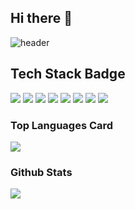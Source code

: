 ## Hi there 👋

![header](https://capsule-render.vercel.app/api?type=Venom&height=300&text=penguin2ip👀)


<h2>Tech Stack Badge</h2>
<div>
  <img src="https://img.shields.io/badge/java-007396?style=for-the-badge&logo=java&logoColor=white"> 
  <img src="https://img.shields.io/badge/spring-6DB33F?style=flat-square&logo=spring&logoColor=white"/>
  <img src="https://img.shields.io/badge/springboot-6DB33F?style=flat-square&logo=springboot&logoColor=white"/>
  <img src="https://img.shields.io/badge/oracle-F80000?style=for-the-badge&logo=oracle&logoColor=white"> 
  <img src="https://img.shields.io/badge/postgres-%23316192.svg?style=for-the-badge&logo=postgresql&logoColor=white"/>
  <img src="https://img.shields.io/badge/javascript-F7DF1E?style=flat-square&logo=javascript&logoColor=white"/>
  <img src="https://img.shields.io/badge/css3-1572B6?style=flat-square&logo=css3&logoColor=white"/>
  <img src="https://img.shields.io/badge/github-181717?style=flat-square&logo=github&logoColor=white"/>
</div>

<div>
  <div>
    <h3>Top Languages Card</h3>
    <!-- [![Top Langs](https://github-readme-stats.vercel.app/api/top-langs/?username=kmjkmj20055)](https://github.com/anuraghazra/github-readme-stats) -->
    <img src="https://github-readme-stats.vercel.app/api/top-langs/?username=kmjkmj20055">
  </div>
  <div>
    <h3>Github Stats</h3>
    <!-- ![Anurag's GitHub stats](https://github-readme-stats.vercel.app/api?username=kmjkmj20055&show_icons=true&theme=transparent) -->
    <img src="https://github-readme-stats.vercel.app/api?username=kmjkmj20055&show_icons=true&theme=transparent">
  </div>
</div>




<!--
**kmjkmj20055/kmjkmj20055** is a ✨ _special_ ✨ repository because its `README.md` (this file) appears on your GitHub profile.

Here are some ideas to get you started:

- 🔭 I’m currently working on ...
- 🌱 I’m currently learning ...
- 👯 I’m looking to collaborate on ...
- 🤔 I’m looking for help with ...
- 💬 Ask me about ...
- 📫 How to reach me: ...
- 😄 Pronouns: ...
- ⚡ Fun fact: ...
-->
